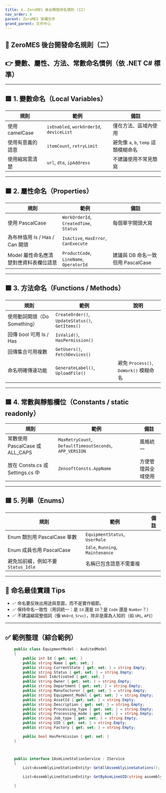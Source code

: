 ```yaml
---
title: 4. ZeroMES 後台開發命名規則 (II)
nav_order: 4
parent: ZeroMES 架構文件
grand_parent: 文件中心
---
```


## 🧾 ZeroMES 後台開發命名規則（二）

## 👉 變數、屬性、方法、常數命名慣例（依 .NET C# 標準）

---

## 🟦 1. 變數命名（Local Variables）

| 規則 | 範例 | 備註 |
|------|------|------|
| 使用 camelCase | `isEnabled`, `workOrderId`, `deviceList` | 僅在方法、區域內使用 |
| 使用有意義的語意 | `itemCount`, `retryLimit` | 避免像 `a`, `b`, `temp` 這類模糊命名 |
| 使用縮寫需清楚 | `url`, `dto`, `ipAddress` | 不建議使用不常見簡寫 |

---

## 🟧 2. 屬性命名（Properties）

| 規則                      | 範例 | 備註 |
|-------------------------|------|------|
| 使用 PascalCase           | `WorkOrderId`, `CreatedTime`, `Status` | 每個單字開頭大寫 |
| 為布林值用 Is / Has / Can 開頭 | `IsActive`, `HasError`, `CanExecute` | |
| Model 屬性命名應清楚對應資料表欄位語意  | `ProductCode`, `LineName`, `OperatorId` | 建議與 DB 命名一致但用 PascalCase |

---

## 🟩 3. 方法命名（Functions / Methods）

| 規則 | 範例 | 說明 |
|------|------|------|
| 使用動詞開頭（Do Something） | `CreateOrder()`, `UpdateStatus()`, `GetItems()` | |
| 回傳 bool 可用 Is / Has | `IsValid()`, `HasPermission()` | |
| 回傳集合可用複數 | `GetUsers()`, `FetchDevices()` | |
| 命名明確傳達功能 | `GenerateLabel()`, `UploadFile()` | 避免 `Process()`, `DoWork()` 模糊命名 |

---

## 🟥 4. 常數與靜態欄位（Constants / static readonly）

| 規則 | 範例 | 備註 |
|------|------|------|
| 常數使用 PascalCase 或 ALL_CAPS | `MaxRetryCount`, `DefaultTimeoutSeconds`, `APP_VERSION` | 風格統一 |
| 放在 Consts.cs 或 Settings.cs 中 | `ZensoftConsts.AppName` | 方便管理與全域使用 |

---

## 🟨 5. 列舉（Enums）

| 規則 | 範例 | 備註 |
|------|------|------|
| Enum 類別用 PascalCase 單數 | `EquipmentStatus`, `UserRole` | |
| Enum 成員也用 PascalCase | `Idle`, `Running`, `Maintenance` | |
| 避免加前綴，例如不要 `Status_Idle` | 名稱已包含語意不需重複 |

---

## 📌 命名最佳實踐 Tips

- ✅ 命名要反映出用途與意圖，而不是實作細節。
- ✅ 保持命名一致性（用詞統一：是 `Id` 還是 `ID`？是 `Code` 還是 `Number`？）
- ✅ 不建議縮寫整個詞（像 `WkOrd`, `Srvc`），除非是廣為人知的（如 `URL`, `API`）

---

## ✅ 範例整理（綜合範例）

```csharp
    public class EquipmentModel : AuditedModel
    {
        public int Id { get; set; }
        public string Name { get; set; }
        public string CurrentState { get; set; } = string.Empty;
        public string Status { get; set; } = string.Empty;
        public bool IsActivated { get; set; }
        public string Owner { get; set; } = string.Empty;
        public string Department { get; set; } = string.Empty;
        public string Manufacturer { get; set; } = string.Empty;
        public string Equipment_Model { get; set; } = string.Empty;
        public string AssetId { get; set; } = string.Empty;
        public string Description { get; set; } = string.Empty;
        public string Processing_type { get; set; } = string.Empty;
        public string Processing_mode { get; set; } = string.Empty;
        public string Job_type { get; set; } = string.Empty;
        public string UID { get; set; } = string.Empty;
        public string Factory { get; set; } = string.Empty;

        public bool HasPermission { get; set; }
    }



    public interface IAsmLineStationService : IService
    {
        List<AssemblyLineStationEntity> GetAllAssemblyLineSatations();

        List<AssemblyLineStationEntity> GetByAsmLineUID(string assemblyUID);

    }
```
